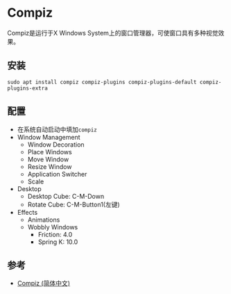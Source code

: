 # Compiz

Compiz是运行于X Windows System上的窗口管理器，可使窗口具有多种视觉效果。


## 安装

```
sudo apt install compiz compiz-plugins compiz-plugins-default compiz-plugins-extra
```

## 配置

- 在系统自动启动中填加`compiz`
- Window Management
  - Window Decoration
  - Place Windows
  - Move Window
  - Resize Window
  - Application Switcher
  - Scale 
- Desktop
  + Desktop Cube: C-M-Down
  + Rotate Cube: C-M-Button1(左键)
- Effects
  + Animations
  + Wobbly Windows
    - Friction: 4.0
    - Spring K: 10.0

## 参考

- [Compiz (简体中文)](https://wiki.archlinux.org/index.php/Compiz_(%E7%AE%80%E4%BD%93%E4%B8%AD%E6%96%87))